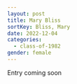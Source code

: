 ```yaml
---
layout: post
title: Mary Bliss
sortKey: Bliss, Mary
date: 2022-12-04
categories:
  - class-of-1982
gender: female
---
```

E﻿ntry coming soon